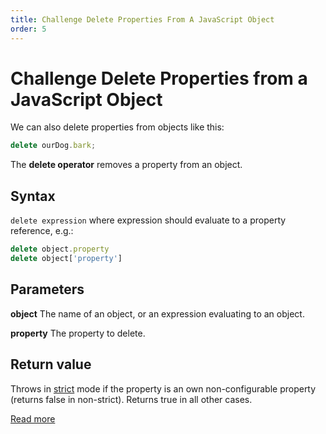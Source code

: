 ```yaml
---
title: Challenge Delete Properties From A JavaScript Object
order: 5
---
```

# Challenge Delete Properties from a JavaScript Object

We can also delete properties from objects like this:

```javascript
delete ourDog.bark;
```

The **delete operator** removes a property from an object.

## Syntax

`delete expression` where expression should evaluate to a property reference, e.g.:

```javascript
delete object.property
delete object['property']
```

## Parameters

**object** The name of an object, or an expression evaluating to an object.

**property** The property to delete.

## Return value

Throws in [strict](https://developer.mozilla.org/en-US/docs/Web/JavaScript/Reference/Functions_and_function_scope/Strict_mode) mode if the property is an own non-configurable property (returns false in non-strict). Returns true in all other cases.

[Read more](https://developer.mozilla.org/en-US/docs/Web/JavaScript/Reference/Operators/delete)
